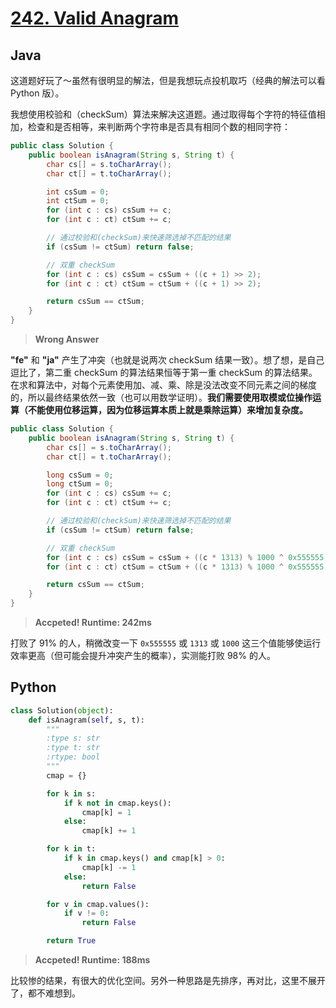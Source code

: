 # [242. Valid Anagram](https://leetcode.com/problems/valid-anagram/)

## Java

这道题好玩了～虽然有很明显的解法，但是我想玩点投机取巧（经典的解法可以看 Python 版）。

我想使用校验和（checkSum）算法来解决这道题。通过取得每个字符的特征值相加，检查和是否相等，来判断两个字符串是否具有相同个数的相同字符：

```java
public class Solution {
    public boolean isAnagram(String s, String t) {
        char cs[] = s.toCharArray();
        char ct[] = t.toCharArray();

        int csSum = 0;
        int ctSum = 0;
        for (int c : cs) csSum += c;
        for (int c : ct) ctSum += c;

        // 通过校验和(checkSum)来快速筛选掉不匹配的结果
        if (csSum != ctSum) return false;

        // 双重 checkSum
        for (int c : cs) csSum = csSum + ((c + 1) >> 2);
        for (int c : ct) ctSum = ctSum + ((c + 1) >> 2);

        return csSum == ctSum;
    }
}
```

> **Wrong Answer**

**"fe"** 和 **"ja"** 产生了冲突（也就是说两次 checkSum 结果一致）。想了想，是自己逗比了，第二重 checkSum 的算法结果恒等于第一重 checkSum 的算法结果。在求和算法中，对每个元素使用加、减、乘、除是没法改变不同元素之间的梯度的，所以最终结果依然一致（也可以用数学证明）。**我们需要使用取模或位操作运算（不能使用位移运算，因为位移运算本质上就是乘除运算）来增加复杂度。**

```java
public class Solution {
    public boolean isAnagram(String s, String t) {
        char cs[] = s.toCharArray();
        char ct[] = t.toCharArray();

        long csSum = 0;
        long ctSum = 0;
        for (int c : cs) csSum += c;
        for (int c : ct) ctSum += c;

        // 通过校验和(checkSum)来快速筛选掉不匹配的结果
        if (csSum != ctSum) return false;

        // 双重 checkSum
        for (int c : cs) csSum = csSum + ((c * 1313) % 1000 ^ 0x555555);
        for (int c : ct) ctSum = ctSum + ((c * 1313) % 1000 ^ 0x555555);

        return csSum == ctSum;
    }
}
```

> **Accpeted! Runtime: 242ms**

打败了 91% 的人，稍微改变一下 `0x555555` 或 `1313` 或 `1000` 这三个值能够使运行效率更高（但可能会提升冲突产生的概率），实测能打败 98% 的人。

## Python

```python
class Solution(object):
    def isAnagram(self, s, t):
        """
        :type s: str
        :type t: str
        :rtype: bool
        """
        cmap = {}

        for k in s:
            if k not in cmap.keys():
                cmap[k] = 1
            else:
                cmap[k] += 1

        for k in t:
            if k in cmap.keys() and cmap[k] > 0:
                cmap[k] -= 1
            else:
                return False

        for v in cmap.values():
            if v != 0:
                return False

        return True
```

> **Accpeted! Runtime: 188ms**

比较惨的结果，有很大的优化空间。另外一种思路是先排序，再对比，这里不展开了，都不难想到。